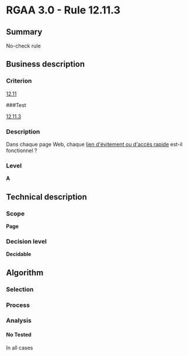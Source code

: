 # RGAA 3.0 -  Rule 12.11.3

## Summary

No-check rule

## Business description

### Criterion

[12.11](http://references.modernisation.gouv.fr/referentiel-technique-0#crit-12-11)

###Test

[12.11.3](http://references.modernisation.gouv.fr/referentiel-technique-0#test-12-11-3)

### Description

Dans chaque page Web, chaque <a href="http://references.modernisation.gouv.fr/referentiel-technique-0#mLienEvitement">lien d'&eacute;vitement ou d'acc&egrave;s rapide</a> est-il fonctionnel ?

### Level

**A**

## Technical description

### Scope

**Page**

### Decision level

**Decidable**

## Algorithm

### Selection

### Process

### Analysis

#### No Tested 

In all cases







